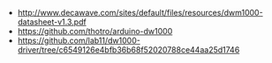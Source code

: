 * http://www.decawave.com/sites/default/files/resources/dwm1000-datasheet-v1.3.pdf
* https://github.com/thotro/arduino-dw1000
* https://github.com/lab11/dw1000-driver/tree/c6549126e4bfb36b68f52020788ce44aa25d1746
